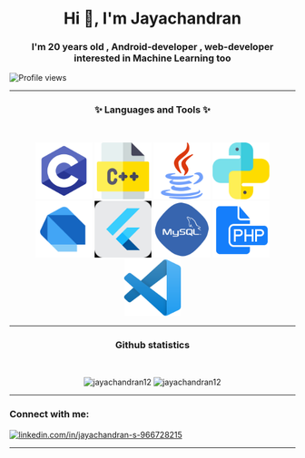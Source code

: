<h1 align="center">Hi 👋, I'm Jayachandran</h1>
<h3 align="center">I'm 20 years old , Android-developer , web-developer interested in Machine Learning too</h3>

![Profile views](https://gpvc.arturio.dev/jayachandran12)  

---

<h3 align="center">✨ Languages and Tools ✨</h3><br>
<p align="center"> 
    <img src="https://github.com/Jayachandran12/Jayachandran12/blob/master/assets/c-programming-569564.png" alt="c"         width="100" height="100"/> 
    <img src="https://github.com/Jayachandran12/Jayachandran12/blob/master/assets/c.png"                    alt="cplusplus" width="100" height="100"/> 
    <img src="https://github.com/Jayachandran12/Jayachandran12/blob/master/assets/java.png"                 alt="java"      width="100" height="100"/> 
    <img src="https://github.com/Jayachandran12/Jayachandran12/blob/master/assets/python.png"               alt="python"    width="100" height="100"/>
    <img src="https://github.com/Jayachandran12/Jayachandran12/blob/master/assets/dart_mono.png"            alt="dart"      width="100" height="100"/>
    <img src="https://github.com/Jayachandran12/Jayachandran12/blob/master/assets/flutter.png"              alt="flutter"   width="100" height="100"/> 
    <img src="https://github.com/Jayachandran12/Jayachandran12/blob/master/assets/mysql.png"                alt="mysql"     width="100" height="100"/> 
    <img src="https://github.com/Jayachandran12/Jayachandran12/blob/master/assets/php.png"                  alt="php"       width="100" height="100"/> 
    <img src="https://github.com/Jayachandran12/Jayachandran12/blob/master/assets/vscode.png"               alt="vscode"    width="100" height="100">
</p>

---
<h3 align="center">Github statistics</h3><br>

<p align="center">
    <img src="https://github-readme-stats.vercel.app/api?username=jayachandran12&hide=stars&show_icons=true&theme=dracula&line_height=32" alt="jayachandran12">
    <img src="https://github-readme-stats.vercel.app/api/top-langs/?username=jayachandran12&count_private=true&theme=dracula"             alt="jayachandran12">
</p>
<hr>

<h3 align="left">Connect with me:</h3>
<p align="left">
<a href="https://linkedin.com/in/linkedin.com/in/jayachandran-s-966728215" target="blank"><img align="center" src="https://raw.githubusercontent.com/rahuldkjain/github-profile-readme-generator/master/src/images/icons/Social/linked-in-alt.svg" alt="linkedin.com/in/jayachandran-s-966728215" height="30" width="40" /></a>
</p>

*************
